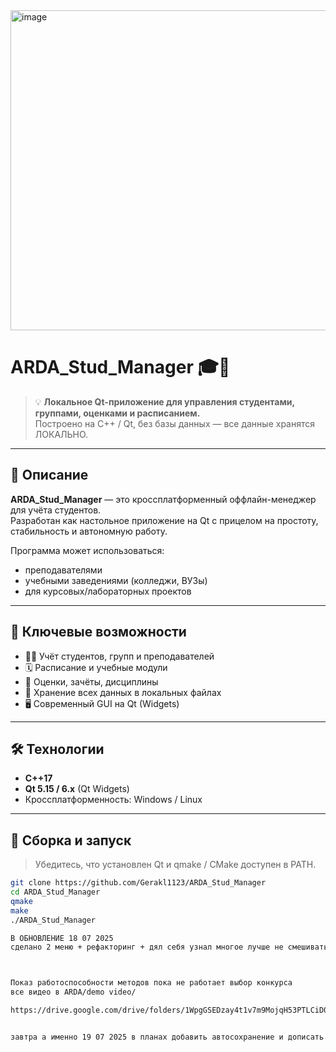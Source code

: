 <img width="512" height="512" alt="image" src="https://github.com/user-attachments/assets/5258ddab-9109-4f20-b7c3-0d9f61051b71" />



# ARDA_Stud_Manager 🎓📁

> 💡 **Локальное Qt-приложение для управления студентами, группами, оценками и расписанием.**  
> Построено на C++ / Qt, без базы данных — все данные хранятся ЛОКАЛЬНО.

---

## 📌 Описание

**ARDA_Stud_Manager** — это кроссплатформенный оффлайн-менеджер для учёта студентов.  
Разработан как настольное приложение на Qt с прицелом на простоту, стабильность и автономную работу.

Программа может использоваться:
- преподавателями
- учебными заведениями (колледжи, ВУЗы)
- для курсовых/лабораторных проектов

---

## 🧩 Ключевые возможности

- 👨‍🎓 Учёт студентов, групп и преподавателей
- 🗓 Расписание и учебные модули
- 📝 Оценки, зачёты, дисциплины
- 🧾 Хранение всех данных в локальных файлах 
- 🖥 Современный GUI на Qt (Widgets)

---

## 🛠 Технологии

- **C++17**
- **Qt 5.15 / 6.x** (Qt Widgets)
- Кроссплатформенность: Windows / Linux
---

## 🚀 Сборка и запуск

> Убедитесь, что установлен Qt и qmake / CMake доступен в PATH.

```bash
git clone https://github.com/Gerakl1123/ARDA_Stud_Manager
cd ARDA_Stud_Manager
qmake
make
./ARDA_Stud_Manager

В ОБНОВЛЕНИЕ 18 07 2025
сделано 2 меню + рефакторинг + дял себя узнал многое лучше не смешивать ui & qwidjet



Показ работоспособности методов пока не работает выбор конкурса 
все видео в ARDA/demo video/

https://drive.google.com/drive/folders/1WpgGSEDzay4t1v7m9MojqH53PTLCiD0z?usp=drive_link


завтра а именно 19 07 2025 в планах добавить автосохранение и дописать выбор конкурса
